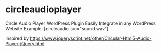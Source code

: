 # circleaudioplayer
 Circle Audio Player WordPress Plugin
 Easily Integrate in any WordPress Website
 Example: 
 [circleaudio src="sound.wav"]
 
 inspired by https://www.jqueryscript.net/other/Circular-Html5-Audio-Player-jQuery.html
 
